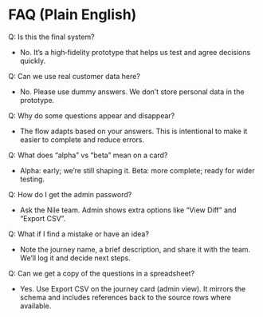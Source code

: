 # FAQ (Plain English)

Q: Is this the final system?
- No. It’s a high‑fidelity prototype that helps us test and agree decisions quickly.

Q: Can we use real customer data here?
- No. Please use dummy answers. We don’t store personal data in the prototype.

Q: Why do some questions appear and disappear?
- The flow adapts based on your answers. This is intentional to make it easier to complete and reduce errors.

Q: What does “alpha” vs “beta” mean on a card?
- Alpha: early; we’re still shaping it. Beta: more complete; ready for wider testing.

Q: How do I get the admin password?
- Ask the Nile team. Admin shows extra options like “View Diff” and “Export CSV”.

Q: What if I find a mistake or have an idea?
- Note the journey name, a brief description, and share it with the team. We’ll log it and decide next steps.

Q: Can we get a copy of the questions in a spreadsheet?
- Yes. Use Export CSV on the journey card (admin view). It mirrors the schema and includes references back to the source rows where available.

